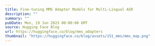 ```yaml
---
title: Fine-tuning MMS Adapter Models for Multi-Lingual ASR
description: ""
summary: ""
pubDate: Mon, 19 Jun 2023 00:00:00 GMT
source: Hugging Face Blog
url: https://huggingface.co/blog/mms_adapters
thumbnail: "https://huggingface.co/blog/assets/151_mms/mms_map.png"
---
```


